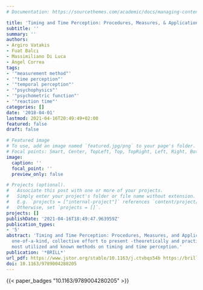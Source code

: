 ```yaml
---
# Documentation: https://sourcethemes.com/academic/docs/managing-content/

title: 'Timing and Time Perception: Procedures, Measures, & Applications'
subtitle: ''
summary: ''
authors:
- Argiro Vatakis
- Fuat Balcı
- Massimiliano Di Luca
- Ángel Correa
tags:
- '"measurement method"'
- '"time perception"'
- '"temporal perception"'
- '"psychophysics"'
- '"psychometric function"'
- '"reaction time"'
categories: []
date: '2018-04-01'
lastmod: 2021-04-16T20:49:49+02:00
featured: false
draft: false

# Featured image
# To use, add an image named `featured.jpg/png` to your page's folder.
# Focal points: Smart, Center, TopLeft, Top, TopRight, Left, Right, BottomLeft, Bottom, BottomRight.
image:
  caption: ''
  focal_point: ''
  preview_only: false

# Projects (optional).
#   Associate this post with one or more of your projects.
#   Simply enter your project's folder or file name without extension.
#   E.g. `projects = ["internal-project"]` references `content/project/deep-learning/index.md`.
#   Otherwise, set `projects = []`.
projects: []
publishDate: '2021-04-16T18:49:47.963959Z'
publication_types:
- '5'
abstract: 'Timing and Time Perception: Procedures, Measures, and Applications is a
  one-of-a-kind, collective effort to present -theoretically and practically- the
  most utilized and known methods on timing and time perception.'
publication: '*BRILL*'
url_pdf: https://www.jstor.org/stable/10.1163/j.ctvbqs54b https://brill.com/view/title/26665
doi: 10.1163/9789004280205
---
```

{{< paper_badges "10.1163/9789004280205" >}}
